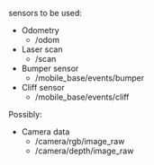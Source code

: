sensors to be used:
 - Odometry
    * /odom
- Laser scan
    * /scan
- Bumper sensor
    * /mobile_base/events/bumper
- Cliff sensor
    * /mobile_base/events/cliff

Possibly:
- Camera data
    * /camera/rgb/image_raw
    * /camera/depth/image_raw